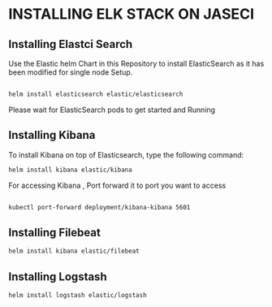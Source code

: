 # INSTALLING ELK STACK ON JASECI 


## Installing Elastci Search

Use the Elastic helm Chart in this Repository to install ElasticSearch as it has been modified for single node Setup.

```bash

helm install elasticsearch elastic/elasticsearch

```

Please wait for ElasticSearch pods to get started and Running


## Installing Kibana

To install Kibana on top of Elasticsearch, type the following command:

```bash
helm install kibana elastic/kibana
```

For accessing Kibana , Port forward it to port you want to access

```bash

kubectl port-forward deployment/kibana-kibana 5601

```

## Installing Filebeat

```bash
helm install kibana elastic/filebeat
```

## Installing Logstash

```bash
helm install logstash elastic/logstash
```
